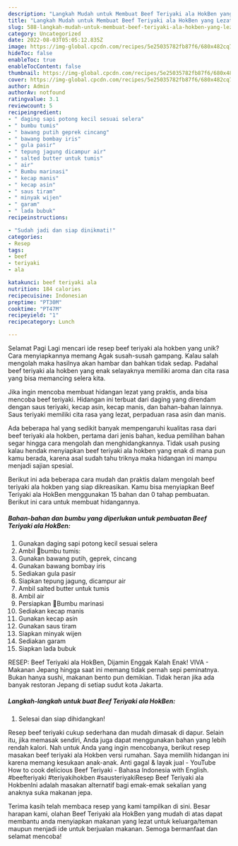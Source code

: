 ```yaml
---
description: "Langkah Mudah untuk Membuat Beef Teriyaki ala HokBen yang Lezat"
title: "Langkah Mudah untuk Membuat Beef Teriyaki ala HokBen yang Lezat"
slug: 588-langkah-mudah-untuk-membuat-beef-teriyaki-ala-hokben-yang-lezat
category: Uncategorized
date: 2022-08-03T05:05:12.835Z
image: https://img-global.cpcdn.com/recipes/5e25035782fb87f6/680x482cq70/beef-teriyaki-ala-hokben-foto-resep-utama.jpg
hideToc: false
enableToc: true
enableTocContent: false
thumbnail: https://img-global.cpcdn.com/recipes/5e25035782fb87f6/680x482cq70/beef-teriyaki-ala-hokben-foto-resep-utama.jpg
cover: https://img-global.cpcdn.com/recipes/5e25035782fb87f6/680x482cq70/beef-teriyaki-ala-hokben-foto-resep-utama.jpg
author: Admin
authorAv: notfound
ratingvalue: 3.1
reviewcount: 5
recipeingredient:
- " daging sapi potong kecil sesuai selera"
- " bumbu tumis"
- " bawang putih geprek cincang"
- " bawang bombay iris"
- " gula pasir"
- " tepung jagung dicampur air"
- " salted butter untuk tumis"
- " air"
- " Bumbu marinasi"
- " kecap manis"
- " kecap asin"
- " saus tiram"
- " minyak wijen"
- " garam"
- " lada bubuk"
recipeinstructions:

- "Sudah jadi dan siap dinikmati!"
categories:
- Resep
tags:
- beef
- teriyaki
- ala

katakunci: beef teriyaki ala 
nutrition: 184 calories
recipecuisine: Indonesian
preptime: "PT30M"
cooktime: "PT47M"
recipeyield: "1"
recipecategory: Lunch

---
```



Selamat Pagi Lagi mencari ide resep beef teriyaki ala hokben yang unik? Cara menyiapkannya memang Agak susah-susah gampang. Kalau salah mengolah maka hasilnya akan hambar dan bahkan tidak sedap. Padahal beef teriyaki ala hokben yang enak selayaknya memiliki aroma dan cita rasa yang bisa memancing selera kita.


Jika ingin mencoba membuat hidangan lezat yang praktis, anda bisa mencoba beef teriyaki. Hidangan ini terbuat dari daging yang direndam dengan saus teriyaki, kecap asin, kecap manis, dan bahan-bahan lainnya. Saus teriyaki memiliki cita rasa yang lezat, perpaduan rasa asin dan manis.

Ada beberapa hal yang sedikit banyak mempengaruhi kualitas rasa dari beef teriyaki ala hokben, pertama dari jenis bahan, kedua pemilihan bahan segar hingga cara mengolah dan menghidangkannya. Tidak usah pusing kalau hendak menyiapkan beef teriyaki ala hokben yang enak di mana pun kamu berada, karena asal sudah tahu triknya maka hidangan ini mampu menjadi sajian spesial.


Berikut ini ada beberapa cara mudah dan praktis dalam mengolah beef teriyaki ala hokben yang siap dikreasikan. Kamu bisa menyiapkan Beef Teriyaki ala HokBen menggunakan 15 bahan dan 0 tahap pembuatan. Berikut ini cara untuk membuat hidangannya.

<!--inarticleads1-->

##### Bahan-bahan dan bumbu yang diperlukan untuk pembuatan Beef Teriyaki ala HokBen:

1. Gunakan  daging sapi potong kecil sesuai selera
1. Ambil  🔴bumbu tumis:
1. Gunakan  bawang putih, geprek, cincang
1. Gunakan  bawang bombay iris
1. Sediakan  gula pasir
1. Siapkan  tepung jagung, dicampur air
1. Ambil  salted butter untuk tumis
1. Ambil  air
1. Persiapkan  🔴Bumbu marinasi
1. Sediakan  kecap manis
1. Gunakan  kecap asin
1. Gunakan  saus tiram
1. Siapkan  minyak wijen
1. Sediakan  garam
1. Siapkan  lada bubuk


RESEP: Beef Teriyaki ala HokBen, Dijamin Enggak Kalah Enak! VIVA - Makanan Jepang hingga saat ini memang tidak pernah sepi peminatnya. Bukan hanya sushi, makanan bento pun demikian. Tidak heran jika ada banyak restoran Jepang di setiap sudut kota Jakarta. 

<!--inarticleads2-->

##### Langkah-langkah untuk buat Beef Teriyaki ala HokBen:


1. Selesai dan siap dihidangkan!

Resep beef teriyaki cukup sederhana dan mudah dimasak di dapur. Selain itu, jika memasak sendiri, Anda juga dapat menggunakan bahan yang lebih rendah kalori. Nah untuk Anda yang ingin mencobanya, berikut resep masakan beef teriyaki ala Hokben versi rumahan. Saya memilih hidangan ini karena memang kesukaan anak-anak. Anti gagal &amp; layak jual - YouTube How to cook delicious Beef Teriyaki - Bahasa Indonesia with English. #beefteriyaki #teriyakihokben #sausteriyakiResep Beef Teriyaki ala HokbenIni adalah masakan alternatif bagi emak-emak sekalian yang anaknya suka makanan jepa. 

Terima kasih telah membaca resep yang kami tampilkan di sini. Besar harapan kami, olahan Beef Teriyaki ala HokBen yang mudah di atas dapat membantu anda menyiapkan makanan yang lezat untuk keluarga/teman maupun menjadi ide untuk berjualan makanan. Semoga bermanfaat dan selamat mencoba!
